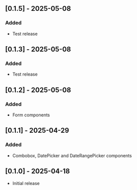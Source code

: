 ## [0.1.5] - 2025-05-08

### Added

- Test release

## [0.1.3] - 2025-05-08

### Added

- Test release

## [0.1.2] - 2025-05-08

### Added

- Form components

## [0.1.1] - 2025-04-29

### Added

- Combobox, DatePicker and DateRangePicker components

## [0.1.0] - 2025-04-18

- Initial release
